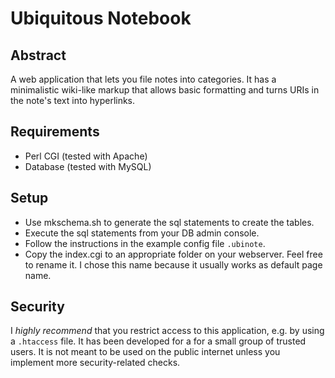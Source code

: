 # Ubiquitous Notebook

## Abstract

A web application that lets you file notes into categories.
It has a minimalistic wiki-like markup that allows basic formatting and
turns URIs in the note's text into hyperlinks.

## Requirements

* Perl CGI (tested with Apache)
* Database (tested with MySQL)

## Setup

* Use mkschema.sh to generate the sql statements to create the tables.
* Execute the sql statements from your DB admin console.
* Follow the instructions in the example config file `.ubinote`.
* Copy the index.cgi to an appropriate folder on your webserver. Feel free to
  rename it. I chose this name because it usually works as default page name.

## Security

I _highly recommend_ that you restrict access to this application, e.g. by using a `.htaccess` file.
It has been developed for a for a small group of trusted users.
It is not meant to be used on the public internet unless you implement more security-related checks.
